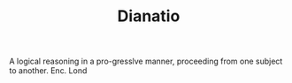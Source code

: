 ---
title: Dianatio
letter: D
permalink: "/definitions/bld-dianatio.html"
body: A logical reasoning in a pro-gresslve manner, proceeding from one subject to
  another. Enc. Lond
published_at: '2018-07-07'
source: Black's Law Dictionary 2nd Ed (1910)
layout: post
---